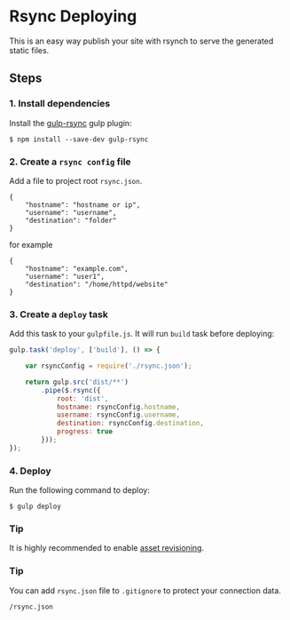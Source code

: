 # Rsync Deploying

This is an easy way publish your site with rsynch to serve the generated static files.

## Steps

### 1. Install dependencies

Install the [gulp-rsync](https://github.com/jerrysu/gulp-rsync) gulp plugin:

```
$ npm install --save-dev gulp-rsync
```

### 2. Create a `rsync config` file
Add a file to project root `rsync.json`.


```
{
    "hostname": "hostname or ip",
    "username": "username",
    "destination": "folder"
}
```

for example
```
{
    "hostname": "example.com",
    "username": "user1",
    "destination": "/home/httpd/website"
}
```



### 3. Create a `deploy` task

Add this task to your `gulpfile.js`. It will run `build` task before deploying:

```js
gulp.task('deploy', ['build'], () => {

    var rsyncConfig = require('./rsync.json');

    return gulp.src('dist/**')
        .pipe($.rsync({
            root: 'dist',
            hostname: rsyncConfig.hostname,
            username: rsyncConfig.username,
            destination: rsyncConfig.destination,
            progress: true
        }));
});
```

### 4. Deploy

Run the following command to deploy:

```
$ gulp deploy
```

###  Tip

It is highly recommended to enable [asset revisioning](asset-revisioning.md).

###  Tip

You can add `rsync.json` file to `.gitignore` to protect your connection data.
```
/rsync.json
```
